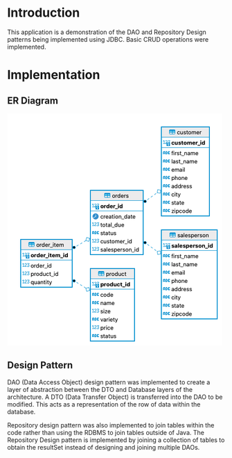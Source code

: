 # Introduction
This application is a demonstration of the DAO and Repository Design patterns being implemented using JDBC. Basic CRUD operations were implemented.  


# Implementation
## ER Diagram
![ER Diagram](./assets/database.png)


## Design Pattern
DAO (Data Access Object) design pattern was implemented to create a layer of abstraction between the DTO and Database layers of the architecture. A DTO (Data Transfer Object) is transferred into the DAO to be modified. This acts as a representation of the row of data within the database.

Repository design pattern was also implemented to join tables within the code rather than using the RDBMS to join tables outside of Java. The Repository Design pattern is implemented by joining a collection of tables to obtain the resultSet instead of designing and joining multiple DAOs. 
